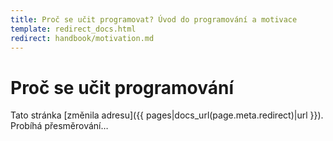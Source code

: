 ```yaml
---
title: Proč se učit programovat? Úvod do programování a motivace
template: redirect_docs.html
redirect: handbook/motivation.md
---
```


# Proč se učit programování

Tato stránka [změnila adresu]({{ pages|docs_url(page.meta.redirect)|url }}). Probíhá přesměrování…

